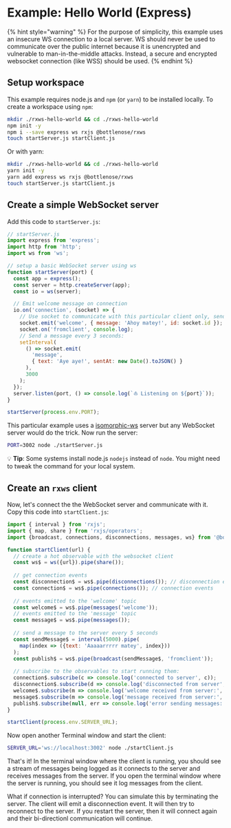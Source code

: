 # Example: Hello World (Express)

{% hint style="warning" %}
For the purpose of simplicity, this example uses an insecure WS connection to a local server.  WS should never be used to communicate over the public internet because it is unencrypted and vulnerable to man-in-the-middle attacks.  Instead, a secure and encrypted websocket connection (like WSS) should be used.
{% endhint %}

## Setup workspace
This example requires node.js and `npm` (or `yarn`) to be installed locally. To create a workspace using `npm`:
```bash
mkdir ./rxws-hello-world && cd ./rxws-hello-world
npm init -y
npm i --save express ws rxjs @bottlenose/rxws
touch startServer.js startClient.js
```
Or with yarn:
```bash
mkdir ./rxws-hello-world && cd ./rxws-hello-world
yarn init -y
yarn add express ws rxjs @bottlenose/rxws
touch startServer.js startClient.js
```

## Create a simple WebSocket server
Add this code to `startServer.js`:
```javascript
// startServer.js
import express from 'express';
import http from 'http';
import ws from 'ws';

// setup a basic WebSocket server using ws
function startServer(port) {
  const app = express();
  const server = http.createServer(app);
  const io = ws(server);

  // Emit welcome message on connection
  io.on('connection', (socket) => {
    // Use socket to communicate with this particular client only, sending it it's own id
    socket.emit('welcome', { message: 'Ahoy matey!', id: socket.id });
    socket.on('fromclient', console.log);
    // Send a message every 3 seconds:
    setInterval(
      () => socket.emit(
        'message',
        { text: 'Aye aye!', sentAt: new Date().toJSON() }
      ),
      3000
    );
  });
  server.listen(port, () => console.log(`⛵ Listening on ${port}`));
}

startServer(process.env.PORT);
```

This particular example uses a [isomorphic-ws](https://www.npmjs.com/package/isomorphic-ws) server but any WebSocket server would do the trick.  Now run the server:
```bash
PORT=3002 node ./startServer.js
```

💡 **Tip**: Some systems install node.js `nodejs` instead of `node`. You might need to tweak the command for your local system.

## Create an `rxws` client
Now, let's connect the the WebSocket server and communicate with it. Copy this code into `startClient.js`:
```javascript
import { interval } from 'rxjs';
import { map, share } from 'rxjs/operators';
import {broadcast, connections, disconnections, messages, ws} from '@bottlenose/rxws';

function startClient(url) {
  // create a hot observable with the websocket client
  const ws$ = ws({url}).pipe(share());
  
  // get connection events
  const disconnection$ = ws$.pipe(disconnections()); // disconnection events
  const connection$ = ws$.pipe(connections()); // connection events
  
  // events emitted to the 'welcome' topic
  const welcome$ = ws$.pipe(messages('welcome'));
  // events emitted to the 'message' topic
  const message$ = ws$.pipe(messages());
  
  // send a message to the server every 5 seconds
  const sendMessage$ = interval(5000).pipe(
    map(index => ({text: 'Aaaaarrrrr matey', index}))
  );
  const publish$ = ws$.pipe(broadcast(sendMessage$, 'fromclient'));
  
  // subscribe to the observables to start running them:
  connection$.subscribe(c => console.log('connected to server', c));
  disconnection$.subscribe(d => console.log('disconnected from server', d));
  welcome$.subscribe(m => console.log('welcome received from server:', m));
  message$.subscribe(m => console.log('message received from server:', m));
  publish$.subscribe(null, err => console.log('error sending messages:', err));
}

startClient(process.env.SERVER_URL);
```

Now open another Terminal window and start the client:
```bash
SERVER_URL='ws://localhost:3002' node ./startClient.js
```

That's it!  In the terminal window where the client is running, you should see a stream of messages being logged as it connects to the server and receives messages from the server.  If you open the terminal window where the server is running, you should see it log messages from the client.

What if connection is interrupted?  You can simulate this by terminating the server.  The client will emit a disconnection event.  It will then try to reconnect to the server.  If you restart the server, then it will connect again and their bi-directionl communication will continue.